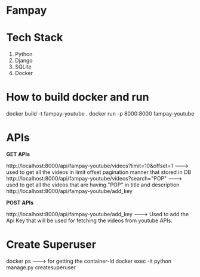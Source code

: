 # Fampay
# Tech Stack
1. Python 
2. Django 
3. SQLite
4. Docker

# How to build docker and run
docker build -t fampay-youtube .
docker run -p 8000:8000 fampay-youtube

# APIs 

**GET APIs**

http://localhost:8000/api/fampay-youtube/videos?limit=10&offset=1 ---> used to get all the videos in limit offset pagination manner that stored in DB
http://localhost:8000/api/fampay-youtube/videos?search="POP"      ---> used to get all the videos that are having "POP" in title and description
http://localhost:8000/api/fampay-youtube/add_key

**POST APIs**

http://localhost:8000/api/fampay-youtube/add_key ---> Used to add the Api Key that will be used for fetching the videos from youtube APIs.

# Create Superuser
docker ps ---> for getting the container-Id
docker exec -it <container-id> python manage.py createsuperuser
  
  
  

